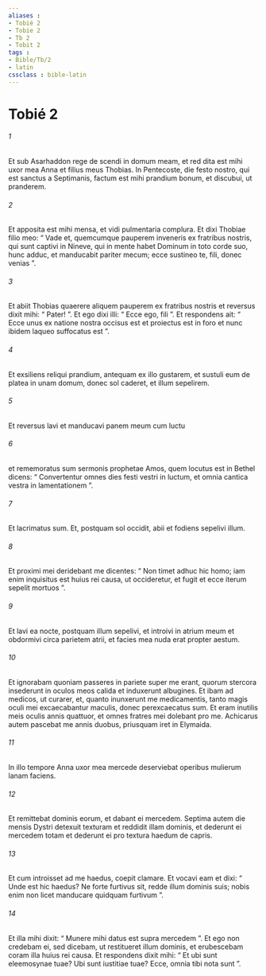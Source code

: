 ```yaml
---
aliases : 
- Tobié 2
- Tobie 2
- Tb 2
- Tobit 2
tags : 
- Bible/Tb/2
- latin
cssclass : bible-latin
---
```


# Tobié 2

###### 1
Et sub Asarhaddon rege de scendi in domum meam, et red dita est mihi uxor mea Anna et filius meus Thobias. In Pentecoste, die festo nostro, qui est sanctus a Septimanis, factum est mihi prandium bonum, et discubui, ut pranderem. 
###### 2
Et apposita est mihi mensa, et vidi pulmentaria complura. Et dixi Thobiae filio meo: “ Vade et, quemcumque pauperem inveneris ex fratribus nostris, qui sunt captivi in Nineve, qui in mente habet Dominum in toto corde suo, hunc adduc, et manducabit pariter mecum; ecce sustineo te, fili, donec venias ”. 
###### 3
Et abiit Thobias quaerere aliquem pauperem ex fratribus nostris et reversus dixit mihi: “ Pater! ”. Et ego dixi illi: “ Ecce ego, fili ”. Et respondens ait: “ Ecce unus ex natione nostra occisus est et proiectus est in foro et nunc ibidem laqueo suffocatus est ”. 
###### 4
Et exsiliens reliqui prandium, antequam ex illo gustarem, et sustuli eum de platea in unam domum, donec sol caderet, et illum sepelirem. 
###### 5
Et reversus lavi et manducavi panem meum cum luctu 
###### 6
et rememoratus sum sermonis prophetae Amos, quem locutus est in Bethel dicens: “ Convertentur omnes dies festi vestri in luctum, et omnia cantica vestra in lamentationem ”.
###### 7
Et lacrimatus sum. Et, postquam sol occidit, abii et fodiens sepelivi illum. 
###### 8
Et proximi mei deridebant me dicentes: “ Non timet adhuc hic homo; iam enim inquisitus est huius rei causa, ut occideretur, et fugit et ecce iterum sepelit mortuos ”. 
###### 9
Et lavi ea nocte, postquam illum sepelivi, et introivi in atrium meum et obdormivi circa parietem atrii, et facies mea nuda erat propter aestum. 
###### 10
Et ignorabam quoniam passeres in pariete super me erant, quorum stercora insederunt in oculos meos calida et induxerunt albugines. Et ibam ad medicos, ut curarer, et, quanto inunxerunt me medicamentis, tanto magis oculi mei excaecabantur maculis, donec perexcaecatus sum. Et eram inutilis meis oculis annis quattuor, et omnes fratres mei dolebant pro me. Achicarus autem pascebat me annis duobus, priusquam iret in Elymaida. 
###### 11
In illo tempore Anna uxor mea mercede deserviebat operibus mulierum lanam faciens. 
###### 12
Et remittebat dominis eorum, et dabant ei mercedem. Septima autem die mensis Dystri detexuit texturam et reddidit illam dominis, et dederunt ei mercedem totam et dederunt ei pro textura haedum de capris. 
###### 13
Et cum introisset ad me haedus, coepit clamare. Et vocavi eam et dixi: “ Unde est hic haedus? Ne forte furtivus sit, redde illum dominis suis; nobis enim non licet manducare quidquam furtivum ”. 
###### 14
Et illa mihi dixit: “ Munere mihi datus est supra mercedem ”. Et ego non credebam ei, sed dicebam, ut restitueret illum dominis, et erubescebam coram illa huius rei causa. Et respondens dixit mihi: “ Et ubi sunt eleemosynae tuae? Ubi sunt iustitiae tuae? Ecce, omnia tibi nota sunt ”.
